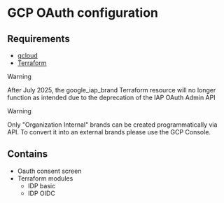 # GCP OAuth configuration
## Requirements
- [gcloud]("https://cloud.google.com/sdk/docs/install")
- [Terraform]("https://developer.hashicorp.com/terraform/tutorials/gcp-get-started/install-cli")

> [!WARNING]
> After July 2025, the google_iap_brand Terraform resource will no longer function as intended due to the deprecation of the IAP OAuth Admin API

> [!WARNING]
> Only "Organization Internal" brands can be created programmatically via API. To convert it into an external brands please use the GCP Console.

## Contains
- Oauth consent screen
- Terraform modules
  - IDP basic
  - IDP OIDC